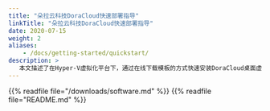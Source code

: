 ```yaml
---
title: "朵拉云科技DoraCloud快速部署指导"
linkTitle: "朵拉云科技DoraCloud快速部署指导"
date: 2020-07-15
weight: 2
aliases:
    - /docs/getting-started/quickstart/
description: >
   本文描述了在Hyper-V虚拟化平台下，通过在线下载模板的方式快速安装DoraCloud桌面虚拟化系统的过程。适合于初次使用DoraCloud的用户入门。教程耗时大约30分钟。
---
```



{{% readfile file="/downloads/software.md" %}}
{{% readfile file="README.md" %}}
